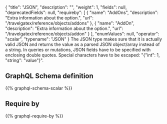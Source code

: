{
  "title": "JSON",
  "description": "",
  "weight": 1,
  "fields": null,
  "deprecatedFields": null,
  "requireby": [
    {
      "name": "AddOns",
      "description": "Extra information about the option.",
      "url": "/travelgatex/reference/objects/addons"
    },
    {
      "name": "AddOn",
      "description": "Extra information about the option.",
      "url": "/travelgatex/reference/objects/addon"
    }
  ],
  "enumValues": null,
  "operator": "scalar",
  "typename": "JSON"
}
The JSON type makes sure that it is actually valid JSON and returns the value as a parsed JSON object/array instead of a string.
In queries or mutations, JSON fields have to be specified with enclosing double quotes. Special characters have to be escaped: "{"int": 1, "string": "value"}".
## GraphQL Schema definition

{{% graphql-schema-scalar %}}

## Require by

{{% graphql-require-by %}}
